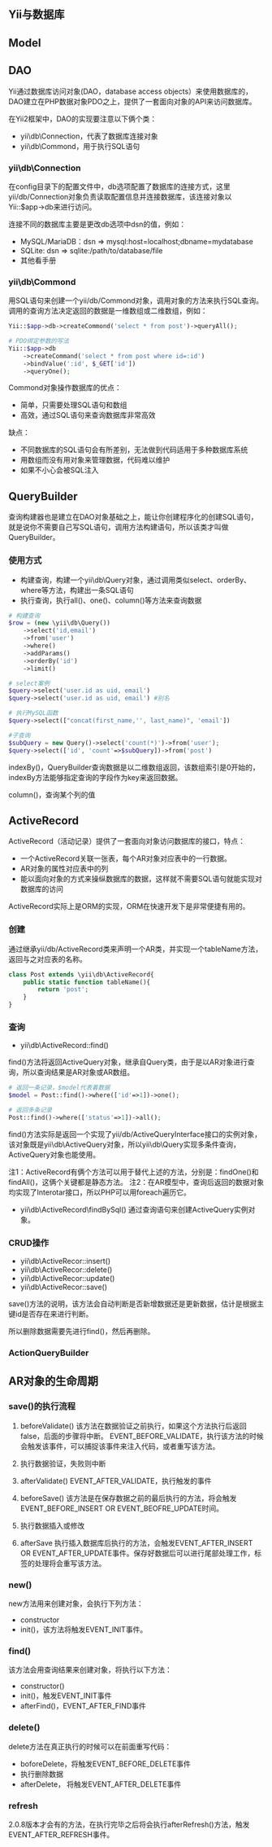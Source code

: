 ## Yii与数据库

## Model


## DAO
Yii通过数据库访问对象(DAO，database access objects）来使用数据库的，DAO建立在PHP数据对象PDO之上，提供了一套面向对象的API来访问数据库。

在Yii2框架中，DAO的实现要注意以下俩个类：
- yii\db\Connection，代表了数据库连接对象
- yii\db\Commond，用于执行SQL语句

### yii\db\Connection
在config目录下的配置文件中，db选项配置了数据库的连接方式，这里yii/db/Connection对象负责读取配置信息并连接数据库，该连接对象以Yii::$app->db来进行访问。

连接不同的数据库主要是更改db选项中dsn的值，例如：
- MySQL/MariaDB：dsn => mysql:host=localhost;dbname=mydatabase
- SQLite: dsn => sqlite:/path/to/database/file
- 其他看手册

### yii\db\Commond
用SQL语句来创建一个yii/db/Commond对象，调用对象的方法来执行SQL查询。
调用的查询方法决定返回的数据是一维数组或二维数组，例如：
```php
Yii::$app->db->createCommond('select * from post')->queryAll();

# PDO绑定参数的写法
Yii::$app->db
	->createCommand('select * from post where id=:id')
	->bindValue(':id', $_GET['id'])
	->queryOne();
```
Commond对象操作数据库的优点：
- 简单，只需要处理SQL语句和数组
- 高效，通过SQL语句来查询数据库非常高效

缺点：
- 不同数据库的SQL语句会有所差别，无法做到代码适用于多种数据库系统
- 用数组而没有用对象来管理数据，代码难以维护
- 如果不小心会被SQL注入


## QueryBuilder
查询构建器也是建立在DAO对象基础之上，能让你创建程序化的创建SQL语句，就是说你不需要自己写SQL语句，调用方法构建语句，所以该类才叫做QueryBuilder。

### 使用方式
- 构建查询，构建一个yii\db\Query对象，通过调用类似select、orderBy、where等方法，构建出一条SQL语句
- 执行查询，执行all()、one()、column()等方法来查询数据

```php
# 构建查询
$row = (new \yii\db\Query())
	->select('id,email')
	->from('user')
	->where()
	->addParams()
	->orderBy('id')
	->limit()

# select案例
$query->select('user.id as uid, email')
$query->select('user.id as uid, email') #别名

# 执行MySQL函数
$query->select(["concat(first_name,'', last_name)", 'email'])

#子查询
$subQuery = new Query()->select('count(*)')->from('user');
$query->select(['id', 'count'=>$subQuery])->from('post')		

```
indexBy()，QueryBuilder查询数据是以二维数组返回，该数组索引是0开始的，indexBy方法能够指定查询的字段作为key来返回数据。

column()，查询某个列的值



## ActiveRecord
ActiveRecord（活动记录）提供了一套面向对象访问数据库的接口，特点：
- 一个ActiveRecord关联一张表，每个AR对象对应表中的一行数据。
- AR对象的属性对应表中的列
- 能以面向对象的方式来操纵数据库的数据，这样就不需要SQL语句就能实现对数据库的访问

ActiveRecord实际上是ORM的实现，ORM在快速开发下是非常便捷有用的。

### 创建
通过继承yii/db/ActiveRecord类来声明一个AR类，并实现一个tableName方法，返回与之对应表的名称。
```php
class Post extends \yii\db\ActiveRecord{
	public static function tableName(){
		return 'post';
	}
}
```

### 查询
- yii\db\ActiveRecord::find()

find()方法将返回ActiveQuery对象，继承自Query类，由于是以AR对象进行查询，所以查询结果是AR对象或AR数组。

```php
# 返回一条记录，$model代表着数据
$model = Post::find()->where(['id'=>1])->one();

# 返回多条记录
Post::find()->where(['status'=>1])->all();
```
find()方法实际是返回一个实现了yii/db/ActiveQueryInterface接口的实例对象，该对象既是yii\db\ActiveQuery对象，所以yii\db\Query实现多条件查询，ActiveQuery对象也能使用。

注1：ActiveRecord有俩个方法可以用于替代上述的方法，分别是：findOne()和findAll()，这俩个关键都是静态方法。
注2：在AR模型中，查询后返回的数据对象均实现了Interotar接口，所以PHP可以用foreach遍历它。


- yii\db\ActiveRecord\findBySql()
通过查询语句来创建ActiveQuery实例对象。


### CRUD操作
- yii\db\ActiveRecor::insert()
- yii\db\ActiveRecor::delete()
- yii\db\ActiveRecor::update()
- yii\db\ActiveRecor::save()

save()方法的说明，该方法会自动判断是否新增数据还是更新数据，估计是根据主键id是否存在来进行判断。

所以删除数据需要先进行find()，然后再删除。


### ActionQueryBuilder


## AR对象的生命周期
### save()的执行流程
1. beforeValidate()
该方法在数据验证之前执行，如果这个方法执行后返回false，后面的步骤将中断。
EVENT_BEFORE_VALIDATE，执行该方法的时候会触发该事件，可以捕捉该事件来注入代码，或者重写该方法。

2. 执行数据验证，失败则中断

3. afterValidate()
EVENT_AFTER_VALIDATE，执行触发的事件

4. beforeSave()
该方法是在保存数据之前的最后执行的方法，将会触发EVENT_BEFORE_INSERT OR EVENT_BEOFRE_UPDATE时间。

5. 执行数据插入或修改

6. afterSave
执行插入数据库后执行的方法，会触发EVENT_AFTER_INSERT OR EVENT_AFTER_UPDATE事件。保存好数据后可以进行尾部处理工作，标签的处理将会重写该方法。

### new()
new方法用来创建对象，会执行下列方法：
- constructor
- init()，该方法将触发EVENT_INIT事件。

### find()
该方法会用查询结果来创建对象，将执行以下方法：
- constructor()
- init()，触发EVENT_INIT事件
- afterFind()，EVENT_AFTER_FIND事件

### delete()
delete方法在真正执行的时候可以在前面重写代码：
- boforeDelete，将触发EVENT_BEFORE_DELETE事件
- 执行删除数据
- afterDelete， 将触发EVENT_AFTER_DELETE事件

### refresh
2.0.8版本才会有的方法，在执行完毕之后将会执行afterRefresh()方法，触发EVENT_AFTER_REFRESH事件。